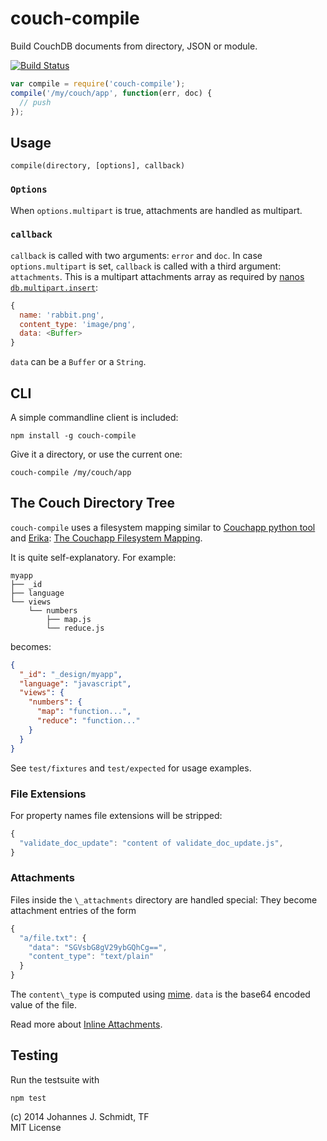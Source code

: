 # couch-compile
Build CouchDB documents from directory, JSON or module.

[![Build
Status](https://travis-ci.org/jo/couch-compile.svg?branch=master)](http://travis-ci.org/jo/couch-compile)

```js
var compile = require('couch-compile');
compile('/my/couch/app', function(err, doc) {
  // push
});
```

## Usage
`compile(directory, [options], callback)`

### `Options`
When `options.multipart` is true, attachments are handled as multipart.

### `callback`
`callback` is called with two arguments: `error` and `doc`.
In case `options.multipart` is set, `callback` is called with a third argument:
`attachments`. This is a multipart attachments array as required by
[nanos
`db.multipart.insert`](https://github.com/dscape/nano#dbmultipartinsertdoc-attachments-params-callback):
```js
{
  name: 'rabbit.png',
  content_type: 'image/png',
  data: <Buffer>
}
```
`data` can be a `Buffer` or a `String`.


## CLI
A simple commandline client is included:
```shell
npm install -g couch-compile
```

Give it a directory, or use the current one:
```shell
couch-compile /my/couch/app
```


## The Couch Directory Tree
`couch-compile` uses a filesystem mapping similar to [Couchapp python
tool](https://github.com/couchapp/couchapp) and
[Erika](https://github.com/benoitc/erica):
[The Couchapp Filesystem
Mapping](https://github.com/couchapp/couchapp/wiki/Complete-Filesystem-to-Design-Doc-Mapping-Example).

It is quite self-explanatory. For example:

```shell
myapp
├── _id
├── language
└── views
    └── numbers
        ├── map.js
        └── reduce.js
```

becomes:
```json
{
  "_id": "_design/myapp",
  "language": "javascript",
  "views": {
    "numbers": {
      "map": "function...",
      "reduce": "function..."
    }
  }
}
```

See `test/fixtures` and `test/expected` for usage examples.

### File Extensions
For property names file extensions will be stripped:

```js
{
  "validate_doc_update": "content of validate_doc_update.js",
}
```

### Attachments
Files inside the `\_attachments` directory are handled special:
They become attachment entries of the form

```js
{
  "a/file.txt": {
    "data": "SGVsbG8gV29ybGQhCg==",
    "content_type": "text/plain"
  }
}
```

The `content\_type` is computed using [mime](https://github.com/broofa/node-mime).
`data` is the base64 encoded value of the file.

Read more about [Inline
Attachments](http://wiki.apache.org/couchdb/HTTP_Document_API#Inline_Attachments).


## Testing
Run the testsuite with
```shell
npm test
```

(c) 2014 Johannes J. Schmidt, TF  
MIT License
